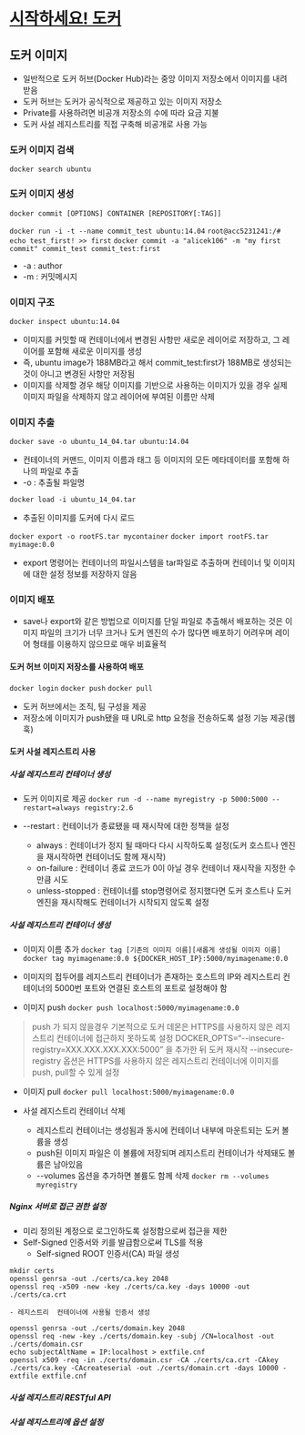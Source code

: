 # [시작하세요! 도커](http://wikibook.co.kr/docker/)

## 도커 이미지
- 일반적으로 도커 허브(Docker Hub)라는 중앙 이미지 저장소에서 이미지를 내려 받음
- 도커 허브는 도커가 공식적으로 제공하고 있는 이미지 저장소
- Private를 사용하려면 비공개 저장소의 수에 따라 요금 지불
- 도커 사설 레지스트리를 직접 구축해 비공개로 사용 가능

### 도커 이미지 검색
``` docker search ubuntu ```

### 도커 이미지 생성
``` docker commit [OPTIONS] CONTAINER [REPOSITORY[:TAG]] ```

``` docker run -i -t --name commit_test ubuntu:14.04 ```
``` root@acc5231241:/# echo test_first! >> first ```
``` docker commit -a "alicek106" -m "my first commit" commit_test commit_test:first ```

- -a : author
- -m : 커밋메시지

### 이미지 구조
``` docker inspect ubuntu:14.04 ```

- 이미지를 커밋할 때 컨테이너에서 변경된 사항만 새로운 레이어로 저장하고, 그 레이어를 포함해 새로운 이미지를 생성
- 즉, ubuntu image가 188MB라고 해서 commit_test:first가  188MB로 생성되는 것이 아니고 변경된 사항만 저장됨
- 이미지를 삭제할 경우 해당 이미지를 기반으로  사용하는 이미지가 있을 경우 실제 이미지 파일을 삭제하지 않고 레이어에 부여된 이름만 삭제

### 이미지 추출
``` docker save -o ubuntu_14_04.tar ubuntu:14.04 ```

- 컨테이너의 커맨드, 이미지 이름과 태그 등 이미지의 모든 메타데이터를 포함해 하나의 파일로 추출
- -o : 추출될 파일명

``` docker load -i ubuntu_14_04.tar ```

- 추출된 이미지를 도커에 다시 로드

``` docker export -o rootFS.tar mycontainer ```
``` docker import rootFS.tar myimage:0.0 ```

- export 명령어는 컨테이너의 파일시스템을 tar파일로 추출하며 컨테이너 및 이미지에 대한 설정 정보를 저장하지 않음

### 이미지 배포
- save나 export와 같은 방법으로 이미지를 단일 파일로 추출해서 배포하는 것은 이미지 파일의 크기가 너무 크거나 도커 엔진의 수가 많다면 배포하기 어려우며 레이어 형태를 이용하지 않으므로 매우 비효율적

#### 도커 허브 이미지 저장소를 사용하여 배포
``` docker login ```
``` docker push ```
``` docker pull ```

- 도커 허브에서는 조직, 팀 구성을 제공
- 저장소에 이미지가 push됐을 때 URL로 http 요청을 전송하도록 설정 기능 제공(웹훅)

#### 도커 사설 레지스트리 사용
##### 사설 레지스트리 컨테이너 생성
- 도커 이미지로 제공
``` docker run -d --name myregistry -p 5000:5000 --restart=always registry:2.6 ```

- --restart : 컨테이너가 종료됐을 때 재시작에 대한 정책을 설정
	- always : 컨테이너가 정지 될 때마다 다시 시작하도록 설정(도커 호스트나 엔진을 재시작하면 컨테이너도 함께 재시작)
	- on-failure : 컨테이너 종료 코드가 0이 아닐 경우 컨테이너 재시작을 지정한 수만큼 시도
	- unless-stopped : 컨테이너를 stop명령어로 정지했다면 도커 호스트나 도커 엔진을 재시작해도 컨테이너가 시작되지 않도록 설정

##### 사설 레지스트리 컨테이너 생성
- 이미지 이름 추가
``` docker tag [기존의 이미지 이름][새롭게 생성될 이미지 이름] ```
``` docker tag myimagename:0.0 ${DOCKER_HOST_IP}:5000/myimagename:0.0 ```

- 이미지의 접두어를 레지스트리 컨테이너가 존재하는 호스트의 IP와 레지스트리 컨테이너의 5000번 포트와 연결된 호스트의 포트로 설정해야 함

- 이미지 push
``` docker push localhost:5000/myimagename:0.0 ```

> push 가 되지 않을경우
기본적으로 도커 데몬은 HTTPS를 사용하지 않은 레지스트리 컨테이너에 접근하지 못하도록 설정
DOCKER_OPTS=“--insecure-registry=XXX.XXX.XXX.XXX:5000” 을 추가한 뒤 도커 재시작
--insecure-registry 옵션은 HTTPS를 사용하지 않은 레지스트리 컨테이너에 이미지를 push, pull할 수 있게 설정

- 이미지 pull
``` docker pull localhost:5000/myimagename:0.0 ```


- 사설 레지스트리 컨테이너 삭제
	- 레지스트리 컨테이너는 생성됨과 동시에 컨테이너 내부에 마운트되는 도커 볼륨을 생성
	- push된 이미지 파일은 이 볼륨에 저장되며 레지스트리 컨테이너가 삭제돼도 볼륨은 남아있음
	- --volumes 옵션을 추가하면 볼륨도 함께 삭제
``` docker rm --volumes myregistry ```


##### Nginx 서버로 접근 권한 설정
- 미리 정의된 계정으로 로그인하도록 설정함으로써 접근을 제한
- Self-Signed 인증서와 키를 발급함으로써 TLS를 적용
	- Self-signed ROOT 인증서(CA) 파일 생성
```
mkdir certs
openssl genrsa -out ./certs/ca.key 2048
openssl req -x509 -new -key ./certs/ca.key -days 10000 -out ./certs/ca.crt
```

	- 레지스트리  컨테이너에 사용될 인증서 생성
```
openssl genrsa -out ./certs/domain.key 2048
openssl req -new -key ./certs/domain.key -subj /CN=localhost -out ./certs/domain.csr
echo subjectAltName = IP:localhost > extfile.cnf
openssl x509 -req -in ./certs/domain.csr -CA ./certs/ca.crt -CAkey ./certs/ca.key -CAcreateserial -out ./certs/domain.crt -days 10000 -extfile extfile.cnf
```


##### 사설 레지스트리 RESTful API


##### 사설 레지스트리에 옵션 설정